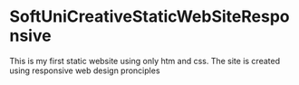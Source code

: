 # SoftUniCreativeStaticWebSiteResponsive
This is my first static website using only htm and css. The site is created using responsive web design pronciples
